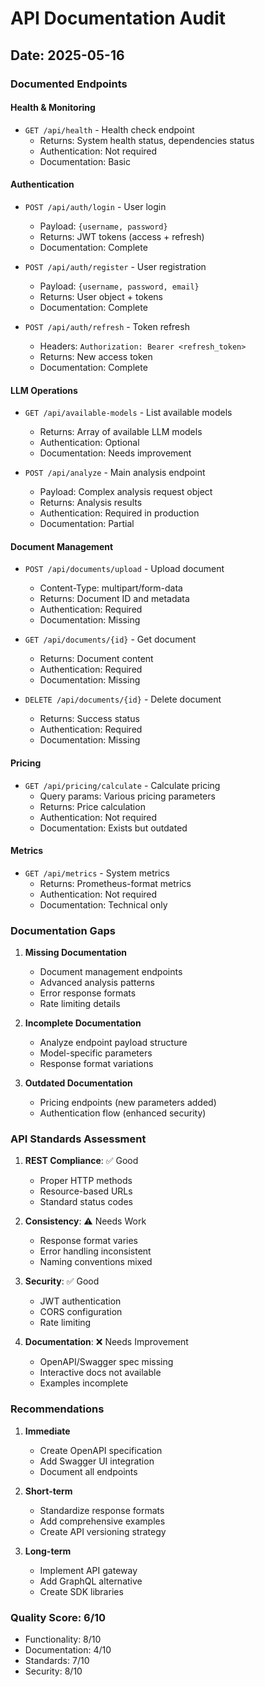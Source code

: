 # API Documentation Audit

## Date: 2025-05-16

### Documented Endpoints

#### Health & Monitoring
- `GET /api/health` - Health check endpoint
  - Returns: System health status, dependencies status
  - Authentication: Not required
  - Documentation: Basic

#### Authentication
- `POST /api/auth/login` - User login
  - Payload: `{username, password}`
  - Returns: JWT tokens (access + refresh)
  - Documentation: Complete

- `POST /api/auth/register` - User registration
  - Payload: `{username, password, email}`
  - Returns: User object + tokens
  - Documentation: Complete

- `POST /api/auth/refresh` - Token refresh
  - Headers: `Authorization: Bearer <refresh_token>`
  - Returns: New access token
  - Documentation: Complete

#### LLM Operations
- `GET /api/available-models` - List available models
  - Returns: Array of available LLM models
  - Authentication: Optional
  - Documentation: Needs improvement

- `POST /api/analyze` - Main analysis endpoint
  - Payload: Complex analysis request object
  - Returns: Analysis results
  - Authentication: Required in production
  - Documentation: Partial

#### Document Management
- `POST /api/documents/upload` - Upload document
  - Content-Type: multipart/form-data
  - Returns: Document ID and metadata
  - Authentication: Required
  - Documentation: Missing

- `GET /api/documents/{id}` - Get document
  - Returns: Document content
  - Authentication: Required
  - Documentation: Missing

- `DELETE /api/documents/{id}` - Delete document
  - Returns: Success status
  - Authentication: Required
  - Documentation: Missing

#### Pricing
- `GET /api/pricing/calculate` - Calculate pricing
  - Query params: Various pricing parameters
  - Returns: Price calculation
  - Authentication: Not required
  - Documentation: Exists but outdated

#### Metrics
- `GET /api/metrics` - System metrics
  - Returns: Prometheus-format metrics
  - Authentication: Not required
  - Documentation: Technical only

### Documentation Gaps

1. **Missing Documentation**
   - Document management endpoints
   - Advanced analysis patterns
   - Error response formats
   - Rate limiting details

2. **Incomplete Documentation**
   - Analyze endpoint payload structure
   - Model-specific parameters
   - Response format variations

3. **Outdated Documentation**
   - Pricing endpoints (new parameters added)
   - Authentication flow (enhanced security)

### API Standards Assessment

1. **REST Compliance**: ✅ Good
   - Proper HTTP methods
   - Resource-based URLs
   - Standard status codes

2. **Consistency**: ⚠️ Needs Work
   - Response format varies
   - Error handling inconsistent
   - Naming conventions mixed

3. **Security**: ✅ Good
   - JWT authentication
   - CORS configuration
   - Rate limiting

4. **Documentation**: ❌ Needs Improvement
   - OpenAPI/Swagger spec missing
   - Interactive docs not available
   - Examples incomplete

### Recommendations

1. **Immediate**
   - Create OpenAPI specification
   - Add Swagger UI integration
   - Document all endpoints

2. **Short-term**
   - Standardize response formats
   - Add comprehensive examples
   - Create API versioning strategy

3. **Long-term**
   - Implement API gateway
   - Add GraphQL alternative
   - Create SDK libraries

### Quality Score: 6/10
- Functionality: 8/10
- Documentation: 4/10
- Standards: 7/10
- Security: 8/10